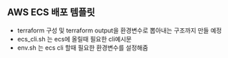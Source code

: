 ## AWS ECS 배포 템플릿
- terraform 구성 및  terraform output을 환경변수로 뽑아내는 구조까지 만들 예정
- ecs_cli.sh 는 ecs에 올릴때 필요한 cli예시문
- env.sh 는 ecs cli 할때 필요한 환경변수를 설정해줌

